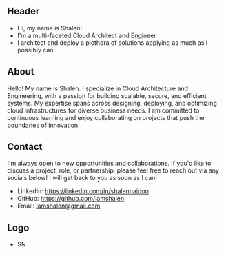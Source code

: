 ## Header
- Hi, my name is Shalen!
- I'm a multi-faceted Cloud Architect and Engineer
- I architect and deploy a plethora of solutions applying as much as I possibly can. 

## About
Hello! My name is Shalen. I specialize in Cloud Architecture and Engineering, with a passion for building scalable, secure, and efficient systems. My expertise spans across designing, deploying, and optimizing cloud infrastructures for diverse business needs. I am committed to continuous learning and enjoy collaborating on projects that push the boundaries of innovation.

## Contact
I'm always open to new opportunities and collaborations. If you'd like to discuss a project, role, or partnership, please feel free to reach out via any socials below! I will get back to you as soon as I can!
- LinkedIn: https://linkedin.com/in/shalennaidoo
- GitHub: https://github.com/iamshalen
- Email: iamshalen@gmail.com

## Logo
- SN
